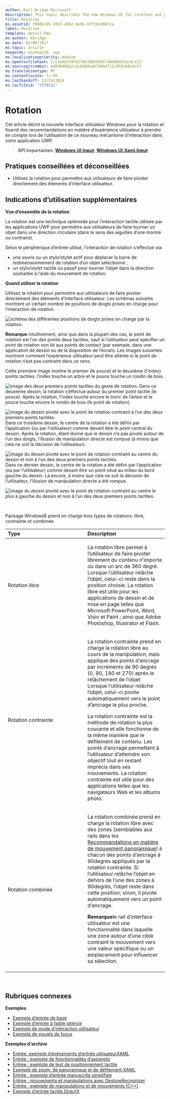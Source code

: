 ```yaml
---
author: Karl-Bridge-Microsoft
Description: This topic describes the new Windows UI for rotation and provides user experience guidelines that should be considered when using this new interaction mechanism in your UWP app.
title: Rotation
ms.assetid: f098bc05-35b3-46b2-9e9b-9ff292d067ca
label: Rotation
template: detail.hbs
ms.author: kbridge
ms.date: 02/08/2017
ms.topic: article
keywords: windows10, uwp
ms.localizationpriority: medium
ms.openlocfilehash: 1cc2e48239fd2f0e3d9299417a0d96d33acdc122
ms.sourcegitcommit: ed0304b8a214c03b8aab74b8ef12c9f82b8e3c5f
ms.translationtype: MT
ms.contentlocale: fr-FR
ms.lasthandoff: 11/19/2018
ms.locfileid: "7279131"
---
```

# <a name="rotation"></a>Rotation


Cet article décrit la nouvelle interface utilisateur Windows pour la rotation et fournit des recommandations en matière d’expérience utilisateur à prendre en compte lors de l’utilisation de ce nouveau mécanisme d’interaction dans votre application UWP.

> **API importantes**: [**Windows.UI.Input**](https://msdn.microsoft.com/library/windows/apps/br242084), [**Windows.UI.Xaml.Input**](https://msdn.microsoft.com/library/windows/apps/br227994)

## <a name="dos-and-donts"></a>Pratiques conseillées et déconseillées

-   Utilisez la rotation pour permettre aux utilisateurs de faire pivoter directement des éléments d’interface utilisateur.

## <a name="additional-usage-guidance"></a>Indications d’utilisation supplémentaires


**Vue d’ensemble de la rotation**

La rotation est une technique optimisée pour l’interaction tactile utilisée par les applications UWP pour permettre aux utilisateurs de faire tourner un objet dans une direction circulaire (dans le sens des aiguilles d’une montre ou contraire).

Selon le périphérique d’entrée utilisé, l’interaction de rotation s’effectue via:

-   une souris ou un stylo/stylet actif pour déplacer la barre de redimensionnement de rotation d’un objet sélectionné ;
-   un stylo/stylet tactile ou passif pour tourner l’objet dans la direction souhaitée à l’aide du mouvement de rotation.

**Quand utiliser la rotation**

Utilisez la rotation pour permettre aux utilisateurs de faire pivoter directement des éléments d’interface utilisateur. Les schémas suivants montrent un certain nombre de positions de doigts prises en charge pour l’interaction de rotation.

![schéma des différentes positions de doigts prises en charge par la rotation.](images/ux-rotate-positions.png)

**Remarque**  intuitivement, ainsi que dans la plupart des cas, le point de rotation est l’un des points deux tactiles, sauf si l’utilisateur peut spécifier un point de rotation non lié aux points de contact (par exemple, dans une application de dessin ou de la disposition de l’écran). Les images suivantes montrent comment l’expérience utilisateur peut être altérée si le point de rotation n’est pas contraint dans ce sens.

Cette première image montre le premier (le pouce) et le deuxième (l’index) points tactiles: l’index touche un arbre et le pouce touche un rondin de bois.

![image des deux premiers points tactiles du geste de rotation.](images/ux-rotate-points1.png)
Dans ce deuxième dessin, la rotation s’effectue autour du premier point tactile (le pouce). Après la rotation, l’index touche encore le tronc de l’arbre et le pouce touche encore le rondin de bois (le point de rotation).

![image du dessin pivoté avec le point de rotation contraint à l’un des deux premiers points tactiles.](images/ux-rotate-points2.png)
Dans ce troisième dessin, le centre de la rotation a été défini par l’application (ou par l’utilisateur) comme devant être le point central du dessin. Après la rotation, étant donné que le dessin n’a pas pivoté autour de l’un des doigts, l’illusion de manipulation directe est rompue (à moins que cela ne soit la décision de l’utilisateur).

![image du dessin pivoté avec le point de rotation contraint au centre du dessin et non à l’un des deux premiers points tactiles.](images/ux-rotate-points3.png)
Dans ce dernier dessin, le centre de la rotation a été défini par l’application (ou par l’utilisateur) comme devant être un point situé au milieu du bord gauche du dessin. Là encore, à moins que cela ne soit la décision de l’utilisateur, l’illusion de manipulation directe a été rompue.

![image du dessin pivoté avec le point de rotation contraint au centre le plus à gauche du dessin et non à l’un des deux premiers points tactiles.](images/ux-rotate-points4.png)

 

Package Windows8 prend en charge trois types de rotations: libre, contrainte et combinée.

<table>
<colgroup>
<col width="50%" />
<col width="50%" />
</colgroup>
<thead>
<tr class="header">
<th align="left">Type</th>
<th align="left">Description</th>
</tr>
</thead>
<tbody>
<tr class="odd">
<td align="left">Rotation libre</td>
<td align="left"><p>La rotation libre permet à l’utilisateur de faire pivoter librement du contenu n’importe où dans un arc de 360 degré. Lorsque l’utilisateur relâche l’objet, celui-ci reste dans la position choisie. La rotation libre est utile pour les applications de dessin et de mise en page telles que Microsoft PowerPoint, Word, Visio et Paint ; ainsi que Adobe Photoshop, Illustrator et Flash.</p></td>
</tr>
<tr class="even">
<td align="left">Rotation contrainte</td>
<td align="left"><p>La rotation contrainte prend en charge la rotation libre au cours de la manipulation, mais applique des points d’ancrage par incréments de 90 degrés (0, 90, 180 et 270) après le relâchement de l’objet. Lorsque l’utilisateur relâche l’objet, celui-ci pivote automatiquement vers le point d’ancrage le plus proche.</p>
<p>La rotation contrainte est la méthode de rotation la plus courante et elle fonctionne de la même manière que le défilement de contenu. Les points d’ancrage permettent à l’utilisateur d’atteindre son objectif tout en restant imprécis dans ses mouvements. La rotation contrainte est utile pour des applications telles que les navigateurs Web et les albums photo.</p></td>
</tr>
<tr class="odd">
<td align="left">Rotation combinée</td>
<td align="left"><p>La rotation combinée prend en charge la rotation libre avec des zones (semblables aux rails dans les <a href="guidelines-for-panning.md">Recommandations en matière de mouvement panoramique</a>) à chacun des points d’ancrage à 90degrés appliqués par la rotation contrainte. Si l’utilisateur relâche l’objet en dehors de l’une des zones à 90degrés, l’objet reste dans cette position; sinon, il pivote automatiquement vers un point d’ancrage.</p>
<div class="alert">
<strong>Remarque</strong>le rail d’interface utilisateur est une fonctionnalité dans laquelle une zone autour d’une cible contraint le mouvement vers une valeur spécifique ou un emplacement pour influencer sa sélection.
</div>
<div>
 
</div></td>
</tr>
</tbody>
</table>

 

## <a name="related-topics"></a>Rubriques connexes


**Exemples**
* [Exemple d’entrée de base](https://go.microsoft.com/fwlink/p/?LinkID=620302)
* [Exemple d’entrée à faible latence](https://go.microsoft.com/fwlink/p/?LinkID=620304)
* [Exemple de mode d’interaction utilisateur](https://go.microsoft.com/fwlink/p/?LinkID=619894)
* [Exemple de visuels de focus](https://go.microsoft.com/fwlink/p/?LinkID=619895)

**Exemples d’archive**
* [Entrée: exemple d’événements d’entrée utilisateurXAML](https://go.microsoft.com/fwlink/p/?linkid=226855)
* [Entrée : exemple de fonctionnalités d’appareils](https://go.microsoft.com/fwlink/p/?linkid=231530)
* [Entrée : exemple de test de positionnement tactile](https://go.microsoft.com/fwlink/p/?linkid=231590)
* [Exemple de zoom, de panoramique et de défilement XAML](https://go.microsoft.com/fwlink/p/?linkid=251717)
* [Entrée : exemple d’entrée manuscrite simplifiée](https://go.microsoft.com/fwlink/p/?linkid=246570)
* [Entrée : mouvements et manipulations avec GestureRecognizer](https://go.microsoft.com/fwlink/p/?LinkId=264995)
* [Entrée : exemple de manipulations et de mouvements (C++)](https://go.microsoft.com/fwlink/p/?linkid=231605)
* [Exemple d’entrée tactile DirectX](https://go.microsoft.com/fwlink/p/?LinkID=231627)
 

 




